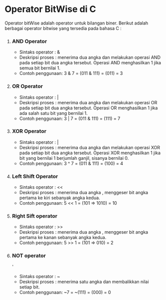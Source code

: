 <h1>Operator BitWise di C</h1>

<p>Operator bitWise adalah operator untuk bilangan biner. Berikut adalah berbagai operator bitwise yang tersedia pada bahasa C : </p>

<ol>
    <li><h3> AND Operator</h3></li>
        <ul>
            <li>Sintaks operator : &</li>
            <li>Deskripsi proses : menerima dua angka dan melakukan operasi AND pada setiap bit dua angka tersebut. Operasi AND menghasilkan 1 jika semua bit bernilai 1.</li>
            <li>Contoh penggunaan: 3 & 7 = (011 & 111) = (011) = 3 </li>
        </ul>
    <li><h3> OR Operator </h3></li>
        <ul>
            <li>Sintaks operator : |</li>
            <li>Deskripsi proses : menerima dua angka dan melakukan operasi OR pada setiap bit dua angka tersebut. Operasi OR menghasilkan 1 jika ada salah satu bit yang bernilai 1.</li>
            <li>Contoh penggunaan: 3 | 7 = (011 & 111) = (111) = 7 </li>
        </ul>
    <li><h3> XOR Operator</h3></li>
        <ul>
            <li>Sintaks operator : |</li>
            <li>Deskripsi proses : menerima dua angka dan melakukan operasi XOR pada setiap bit dua angka tersebut. Operasi XOR menghasilkan 1 jika bit yang bernilai 1 berjumlah ganjil, sisanya bernilai 0.</li>
            <li>Contoh penggunaan: 3 ^ 7 = (011 & 111) = (100) = 4 </li>
        </ul>
    <li><h3> Left Shift Operator</h3></li>
        <ul>
            <li>Sintaks operator : << </li>
            <li>Deskripsi proses : menerima dua angka , menggeser bit angka pertama ke kiri sebanyak angka kedua.</li>
            <li>Contoh penggunaan: 5 << 1 = (101 => 1010) = 10  </li>
        </ul>
    <li><h3> Right Sift operator</h3></li>
        <ul>
            <li>Sintaks operator : >> </li>
            <li>Deskripsi proses : menerima dua angka , menggeser bit angka pertama ke kanan sebanyak angka kedua.</li>
            <li>Contoh penggunaan: 5 >> 1 = (101 => 010) = 2  </li>
        </ul>
    <li><h3> NOT operator </h3></li>'
        <ul>
            <li>Sintaks operator : ~ </li>
            <li>Deskripsi proses : menerima satu angka dan membalikkan nilai setiap bit.</li>
            <li>Contoh penggunaan: ~7  = ~(111) = (000) = 0  </li>
        </ul>
</ol>